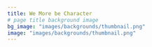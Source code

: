 ```yaml
---
title: We More be Character
# page title background image
bg_image: "images/backgrounds/thumbnail.png"
image: "images/backgrounds/thumbnail.png"
---
```

